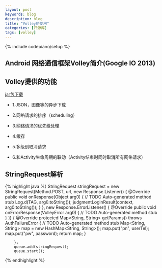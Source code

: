 ```yaml
---
layout: post
keywords: blog
description: blog
title: "Volley的使用"
categories: [开源库]
tags: [volley]
---
```

{% include codepiano/setup %}

##  Android 网络通信框架Volley简介(Google IO 2013)

## Volley提供的功能

[jar包下载](http://download.csdn.net/detail/guanjianwoshinidaye/8620709)

* 1.JSON，图像等的异步下载

* 2.网络请求的排序（scheduling）

* 3.网络请求的优先级处理

* 4.缓存

* 5.多级别取消请求

* 6.和Activity生命周期的联动（Activity结束时同时取消所有网络请求）

## StringRequest解析

{% highlight java %}
StringRequest stringRequest = new StringRequest(Method.POST, url,
				new Response.Listener() {
					@Override
					public void onResponse(Object arg0) {
						// TODO Auto-generated method stub
						Log.d(TAG, arg0.toString());
						judgmentLoginResult(context, arg0.toString());
					}
				}, new Response.ErrorListener() {
					@Override
					public void onErrorResponse(VolleyError arg0) {
						// TODO Auto-generated method stub
					}
				}) {
			@Override
			protected Map<String, String> getParams() throws AuthFailureError {
				// TODO Auto-generated method stub
				Map<String, String> map = new HashMap<String, String>();
				map.put("pn", userTel);
				map.put("pw", password);
				return map;
			}

		};
		queue.add(stringRequest);
		queue.start();
{% endhighlight %}